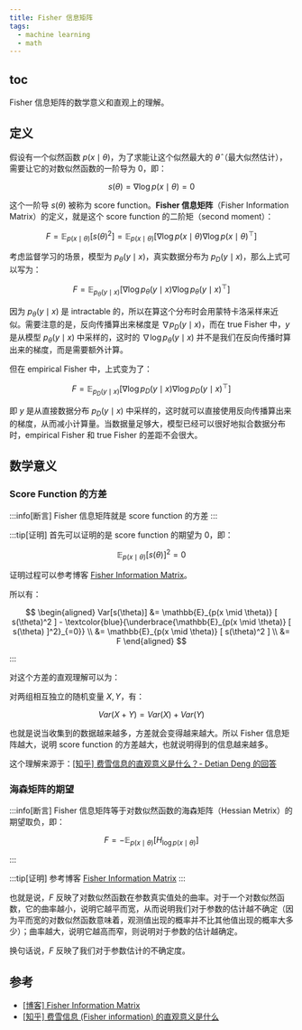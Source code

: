 ```yaml
---
title: Fisher 信息矩阵
tags:
  - machine learning
  - math
---
```


## toc

Fisher 信息矩阵的数学意义和直观上的理解。

## 定义

假设有一个似然函数 $p(x \mid \theta)$，为了求能让这个似然最大的 $\hat{\theta}$（最大似然估计），需要让它的对数似然函数的一阶导为 0，即：

$$
s(\theta) = \nabla \log p(x \mid \theta) = 0
$$

这个一阶导 $s(\theta)$ 被称为 score function。**Fisher 信息矩阵**（Fisher Information Matrix）的定义，就是这个 score function 的二阶矩（second moment）：

$$
F = \mathbb{E}_{p(x \mid \theta)} \Big [ s(\theta)^2 \Big ] = \mathbb{E}_{p(x \mid \theta)} \Big [ \nabla \log p(x \mid \theta) \nabla \log p(x \mid \theta)^{\top} \Big ]
$$

考虑监督学习的场景，模型为 $p_{\theta}(y \mid x)$，真实数据分布为 $p_D(y \mid x)$，那么上式可以写为：

$$
F = \mathbb{E}_{p_{\theta}(y \mid x)} \Big [ \nabla \log p_{\theta}(y \mid x) \nabla \log p_{\theta}(y \mid x)^{\top} \Big ]
$$

因为 $p_{\theta}(y \mid x)$ 是 intractable 的，所以在算这个分布时会用蒙特卡洛采样来近似。需要注意的是，反向传播算出来梯度是 $\nabla p_D(y \mid x)$，而在 true Fisher 中，$y$ 是从模型 $p_{\theta}(y \mid x)$ 中采样的，这时的 $\nabla \log p_{\theta}(y \mid x)$ 并不是我们在反向传播时算出来的梯度，而是需要额外计算。

但在 empirical Fisher 中，上式变为了：

$$
F = \mathbb{E}_{p_D(y \mid x)} \Big [ \nabla \log p_D(y \mid x) \nabla \log p_D(y \mid x)^{\top} \Big ]
$$

即 $y$ 是从直接数据分布 $p_D(y \mid x)$ 中采样的，这时就可以直接使用反向传播算出来的梯度，从而减小计算量。当数据量足够大，模型已经可以很好地拟合数据分布时，empirical Fisher 和 true Fisher 的差距不会很大。

## 数学意义

### Score Function 的方差

:::info[断言]
Fisher 信息矩阵就是 score function 的方差
:::

:::tip[证明]
首先可以证明的是 score function 的期望为 0，即：

$$
\mathbb{E}_{p(x \mid \theta)} [ s(\theta) ]^2 = 0
$$

证明过程可以参考博客 [Fisher Information Matrix](https://wiseodd.github.io/techblog/2018/03/11/fisher-information/)。

所以有：

$$
\begin{aligned}
  Var[s(\theta)] &= \mathbb{E}_{p(x \mid \theta)} [ s(\theta)^2 ] - \textcolor{blue}{\underbrace{\mathbb{E}_{p(x \mid \theta)} [ s(\theta) ]^2}_{=0}} \\
    &= \mathbb{E}_{p(x \mid \theta)} [ s(\theta)^2 ] \\
    &= F
\end{aligned}
$$

:::

对这个方差的直观理解可以为：

对两组相互独立的随机变量 $X, Y$，有：

$$
Var(X + Y) = Var(X) + Var(Y)
$$

也就是说当收集到的数据越来越多，方差就会变得越来越大。所以 Fisher 信息矩阵越大，说明 score function 的方差越大，也就说明得到的信息越来越多。

这个理解来源于：[[知乎] 费雪信息的直观意义是什么？- Detian Deng 的回答](https://www.zhihu.com/question/26561604/answer/33275982)

### 海森矩阵的期望

:::info[断言]
Fisher 信息矩阵等于对数似然函数的海森矩阵（Hessian Metrix）的期望取负，即：

$$
F = - \mathbb{E}_{p(x \mid \theta)} \Big [H_{\log p(x \mid \theta)} \Big ]
$$

:::

:::tip[证明]
参考博客 [Fisher Information Matrix](https://wiseodd.github.io/techblog/2018/03/11/fisher-information/)
:::

也就是说，$F$ 反映了对数似然函数在参数真实值处的曲率。对于一个对数似然函数，它的曲率越小，说明它越平而宽，从而说明我们对于参数的估计越不确定（因为平而宽的对数似然函数意味着，观测值出现的概率并不比其他值出现的概率大多少）；曲率越大，说明它越高而窄，则说明对于参数的估计越确定。

换句话说，$F$ 反映了我们对于参数估计的不确定度。

## 参考

- [[博客] Fisher Information Matrix](https://wiseodd.github.io/techblog/2018/03/11/fisher-information/)
- [[知乎] 费雪信息 (Fisher information) 的直观意义是什么](https://www.zhihu.com/question/26561604)
